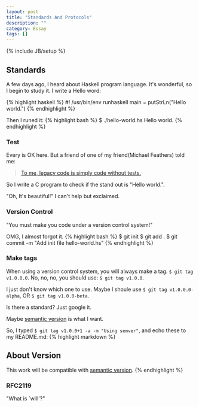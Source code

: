 ```yaml
---
layout: post
title: "Standards And Protocols"
description: ""
category: Essay 
tags: []
---
```

{% include JB/setup %}

## Standards
A few days ago, I heard about Haskell program language. It's wonderful, so I begin to study it. I write a Hello word:

{% highlight haskell %}
#! /usr/bin/env runhaskell
main = putStrLn("Hello world.")
{% endhighlight %}

Then I runed it:
{% highlight bash %}
$ ./hello-world.hs
Hello world.
{% endhighlight %}

### Test
Every is OK here. But a friend of one of my friend(Michael Feathers) told me:
> [To me, legacy code is simply code without tests.](http://hackerboss.com/legacy-code/)

So I write a C program to check if the stand out is "Hello world.".

"Oh, It's beautiful!" I can't help but exclaimed. 

### Version Control
"You must make you code under a version control system!"

OMG, I almost forgot it.
{% highlight bash %}
$ git init 
$ git add .
$ git commit -m "Add init file hello-world.hs"
{% endhighlight %}

### Make tags
When using a version control system, you will always make a tag.
`$ git tag v1.0.0.0`.
No, no, no, you should use:
`$ git tag v1.0.0`.

I just don't know which one to use. Maybe I shoule use 
`$ git tag v1.0.0.0-alpha`, OR
`$ git tag v1.0.0-beta`.

Is there a standard? Just google it.

Maybe [semantic version](http://semver.org/) is what I want.

So, I typed `$ git tag v1.0.0+1 -a -m "Using semver"`, 
and echo these to my README.md:
{% highlight markdown %}
## About Version
This work will be compatible with [semantic version](http://semver.org/).
{% endhighlight %}

### RFC2119
"What is `will'?"

